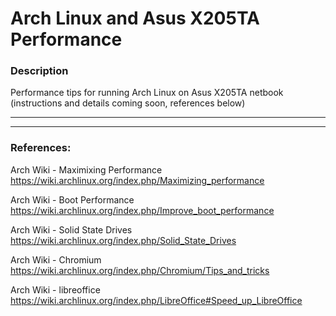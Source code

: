 # Arch Linux and Asus X205TA Performance

### Description

Performance tips for running Arch Linux on Asus X205TA netbook (instructions and details coming soon, references below)

-----

-----

### References:

Arch Wiki - Maximixing Performance
  https://wiki.archlinux.org/index.php/Maximizing_performance
  
Arch Wiki - Boot Performance
  https://wiki.archlinux.org/index.php/Improve_boot_performance

Arch Wiki - Solid State Drives
  https://wiki.archlinux.org/index.php/Solid_State_Drives

Arch Wiki - Chromium
  https://wiki.archlinux.org/index.php/Chromium/Tips_and_tricks

Arch Wiki - libreoffice
  https://wiki.archlinux.org/index.php/LibreOffice#Speed_up_LibreOffice